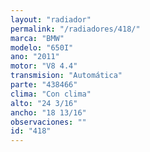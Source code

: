 ```yaml
---
layout: "radiador"
permalink: "/radiadores/418/"
marca: "BMW"
modelo: "650I"
ano: "2011"
motor: "V8 4.4"
transmision: "Automática"
parte: "438466"
clima: "Con clima"
alto: "24 3/16"
ancho: "18 13/16"
observaciones: ""
id: "418"
---
```


